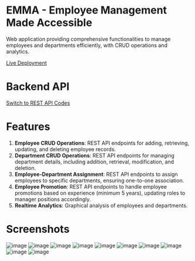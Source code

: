 # EMMA - Employee Management Made Accessible
Web application providing comprehensive functionalities to manage employees and departments efficiently, with CRUD operations and analytics.   
   
[Live Deployment](https://emma-manager.netlify.app)

# Backend API
[Switch to REST API Codes](https://github.com/xditya/EmployeeManagement/tree/main) 

# Features
1. **Employee CRUD Operations**: REST API endpoints for adding, retrieving, updating, and deleting employee records.
2. **Department CRUD Operations**: REST API endpoints for managing department details, including addition, retrieval, modification, and deletion.
3. **Employee-Department Assignment**: REST API endpoints to assign employees to specific departments, ensuring one-to-one association.
4. **Employee Promotion**: REST API endpoints to handle employee promotions based on experience (minimum 5 years), updating roles to manager positions accordingly.
5. **Realtime Analytics**: Graphical analysis of employees and departments.

# Screenshots
![image](https://github.com/xditya/EmployeeManagement/assets/58950863/79efe7cd-3b64-4174-a825-c2809f4626b5)
![image](https://github.com/xditya/EmployeeManagement/assets/58950863/3f86a14e-91d0-438b-b356-f300f706f486)
![image](https://github.com/xditya/EmployeeManagement/assets/58950863/533f8a12-fd46-4761-9536-aa13d5657461)
![image](https://github.com/xditya/EmployeeManagement/assets/58950863/691ac054-0c6d-46a8-aa4e-b3c1506d8d63)
![image](https://github.com/xditya/EmployeeManagement/assets/58950863/710107c5-fb41-45f6-bf83-44a3eeff4dab)
![image](https://github.com/xditya/EmployeeManagement/assets/58950863/3db90b1e-5316-4ddc-818b-ed13b1ec2e7c)
![image](https://github.com/xditya/EmployeeManagement/assets/58950863/a6575b86-ee3b-420b-9198-2510c639572e)
![image](https://github.com/xditya/EmployeeManagement/assets/58950863/2b772c11-c26b-4968-b4b2-bba8b54d2438)
![image](https://github.com/xditya/EmployeeManagement/assets/58950863/4516aa05-c187-4512-949a-645774a144a3)
![image](https://github.com/xditya/EmployeeManagement/assets/58950863/af8a6730-1664-4d63-a6b5-7bdc62a03ab7)
